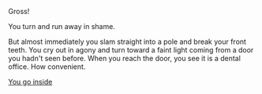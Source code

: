 Gross!

You turn and run away in shame.

But almost immediately you slam straight into a pole and break your front teeth.  You cry out in agony and turn toward a faint light coming from a door you hadn't seen before.  When you reach the door, you see it is a dental office.  How convenient.

[You go inside](bite-the-marshmallow/dentist/dentist-office.md)
